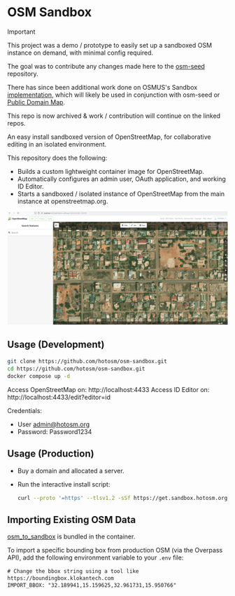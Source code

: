 # OSM Sandbox

> [!IMPORTANT]  
> This project was a demo / prototype to easily set up a sandboxed
> OSM instance on demand, with minimal config required.
>
> The goal was to contribute any changes made here to the
> [osm-seed](https://github.com/developmentseed/osm-seed/) repository.
>
> There has since been additional work done on OSMUS's Sandbox
> [implementation](https://github.com/osmus/osm-sandbox-dashboard), which
> will likely be used in conjunction with osm-seed or
> [Public Domain Map](https://github.com/publicdomainmap/api).
>
> This repo is now archived & work / contribution will continue on the
> linked repos.

An easy install sandboxed version of OpenStreetMap, for collaborative editing
in an isolated environment.

This repository does the following:

- Builds a custom lightweight container image for OpenStreetMap.
- Automatically configures an admin user, OAuth application, and working ID Editor.
- Starts a sandboxed / isolated instance of OpenStreetMap from the main instance at
  openstreetmap.org.

![empty-osm](./empty_osm.png)

## Usage (Development)

```bash
git clone https://github.com/hotosm/osm-sandbox.git
cd https://github.com/hotosm/osm-sandbox.git
docker compose up -d
```

Access OpenStreetMap on: http://localhost:4433
Access ID Editor on: http://localhost:4433/edit?editor=id

Credentials:
- User admin@hotosm.org
- Password: Password1234

## Usage (Production)

- Buy a domain and allocated a server.
- Run the interactive install script:

    ```sh
    curl --proto '=https' --tlsv1.2 -sSf https://get.sandbox.hotosm.org | bash
    ```

## Importing Existing OSM Data

[osm_to_sandbox](https://github.com/Zverik/osm_to_sandbox/tree/main) is bundled
in the container.

To import a specific bounding box from production OSM (via the Overpass API),
add the following environment variable to your `.env` file:

```dotenv
# Change the bbox string using a tool like https://boundingbox.klokantech.com
IMPORT_BBOX: "32.189941,15.159625,32.961731,15.950766"
```
